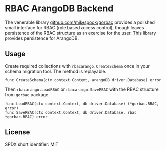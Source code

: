 # RBAC ArangoDB Backend

The venerable library
[github.com/mikespook/gorbac](https://github.com/mikespook/gorbac)
provides a polished small interface for RBAC (role based access
control), though leaves persistence of the RBAC structure as an
exercise for the user. This library provides persistence for ArangoDB.

## Usage

Create required collections with `rbacarango.CreateSchema` once in your schema
migration tool. The method is replayable.

```
func CreateSchema(ctx context.Context, arangoDB driver.Database) error
```

Then `rbacarango.LoadRBAC` or `rbacarango.SaveRBAC` with the RBAC
structure from `gorbac` package.

```
func LoadRBAC(ctx context.Context, db driver.Database) (*gorbac.RBAC, error)
func SaveRBAC(ctx context.Context, db driver.Database, rbac *gorbac.RBAC) error
```

## License

SPDX short identifier: MIT
